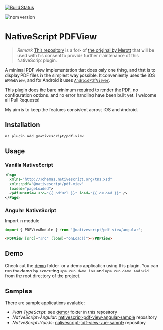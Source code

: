 [![Build Status](https://travis-ci.org/madmas/nativescript-pdf-view.svg?branch=master)](https://travis-ci.org/madmas/nativescript-pdf-view)

[![npm version](https://badge.fury.io/js/nativescript-pdf-view.svg)](https://badge.fury.io/js/nativescript-pdf-view)

# NativeScript PDFView

> _Remark_ [This repository](https://github.com/madmas/nativescript-pdf-view) is a fork of [the original by Merott](https://github.com/Merott/nativescript-pdf-view) that will be used with his consent to provide further maintenance of this NativeScript plugin.

A minimal PDF view implementation that does only one thing, and that is to display PDF files in the simplest way possible. It conveniently uses the iOS `WKWebView`, and for Android it uses [`AndroidPdfViewer`](https://github.com/barteksc/AndroidPdfViewer).

This plugin does the bare minimum required to render the PDF, no configuration options, and no error handling have been built yet. I welcome all Pull Requests!

My aim is to keep the features consistent across iOS and Android.

## Installation

```
ns plugin add @nativescript/pdf-view
```

## Usage

### Vanilla NativeScript

```xml
<Page
  xmlns="http://schemas.nativescript.org/tns.xsd"
  xmlns:pdf="@nativescript/pdf-view"
  loaded="pageLoaded">
  <pdf:PDFView src="{{ pdfUrl }}" load="{{ onLoad }}" />
</Page>
```

### Angular NativeScript

Import in module

```ts
import { PDFViewModule } from '@nativescript/pdf-view/angular';
```

```html
<PDFView [src]="src" (load)="onLoad()"></PDFView>
```

## Demo

Check out the [demo](./demo) folder for a demo application using this plugin. You can run the demo by executing `npm run demo.ios` and `npm run demo.android` from the root directory of the project.

## Samples

There are sample applications avalable:

- _Plain TypeScript_: see [demo/](https://github.com/madmas/nativescript-pdf-view/tree/master/demo) folder in this repository
- _NativeScript+Angular_: [nativescript-pdf-view-angular-sample](https://github.com/madmas/nativescript-pdf-view-angular-sample) repository
- _NativeScript+VueJs_: [nativescript-pdf-view-vue-sample](https://github.com/madmas/nativescript-pdf-view-vue-sample) repository

